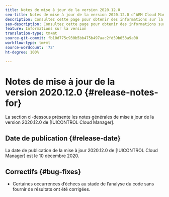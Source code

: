 ```yaml
---
title: Notes de mise à jour de la version 2020.12.0
seo-title: Notes de mise à jour de la version 2020.12.0 d’AEM Cloud Manager
description: Consultez cette page pour obtenir des informations sur la version 2020.12.0 de Cloud Manager
seo-description: Consultez cette page pour obtenir des informations sur la version 2020.12.0 d’AEM Cloud Manager
feature: Informations sur la version
translation-type: tm+mt
source-git-commit: fb10d775c930b5bb475b497aac2fd59b053a9a00
workflow-type: tm+mt
source-wordcount: '72'
ht-degree: 100%

---
```


# Notes de mise à jour de la version 2020.12.0 {#release-notes-for}

La section ci-dessous présente les notes générales de mise à jour de la version 2020.12.0 de [!UICONTROL Cloud Manager].

## Date de publication {#release-date}

La date de publication de la mise à jour 2020.12.0 de [!UICONTROL Cloud Manager] est le 10 décembre 2020.

## Correctifs {#bug-fixes}

* Certaines occurrences d’échecs au stade de l’analyse du code sans fournir de résultats ont été corrigées.
